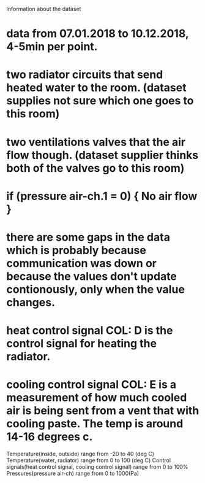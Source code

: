 Information about the dataset
# data from 07.01.2018 to 10.12.2018, 4-5min per point.
# two radiator circuits that send heated water to the room.                     (dataset supplies not sure which one goes to this room)
# two ventilations valves that the air flow though.                             (dataset supplier thinks both of the valves go to this room)
# if (pressure air-ch.1 = 0) { No air flow }
# there are some gaps in the data which is probably because communication was down or because the values don't update contionously, only when the value changes.
# heat control signal COL: D is the control signal for heating the radiator.
# cooling control signal COL: E is a measurement of how much cooled air is being sent from a vent that with cooling paste. The temp is around 14-16 degrees c.

Temperature(inside, outside) range from -20 to 40 (deg C)
Temperature(water, radiator) range from 0 to 100 (deg C)
Control signals(heat control signal, cooling control signal) range from 0 to 100%
Pressures(pressure air-ch) range from 0 to 1000(Pa)
